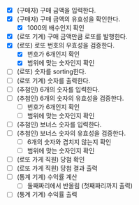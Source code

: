 - [X] (구매자) 구매 금액을 입력한다.
- [X] (구매자) 구매 금액의 유효성을 확인한다.
  - [X] 1000의 배수인지 확인
- [X] (로또 기계) 구매 금액만큼 로또를 발행한다.
- [X] (로또) 로또 번호의 우효성을 검증한다.
  - [X] 번호가 6개인지 확인
  - [X] 범위에 맞는 숫자인지 확인
- [ ] (로또) 숫자를 sorting한다.
- [ ] (로또 기계) 숫자를 출력한다.
- [ ] (추첨인) 6개의 숫자를 입력한다.
- [ ] (추첨인) 6개의 숫자의 유효성을 검증한다.
  - [ ] 번호가 6개인지 확인
  - [ ] 범위에 맞는 숫자인지 확인
- [ ] (추첨인) 보너스 숫자를 입력한다.
- [ ] (추첨인) 보너스 숫자의 유효성을 검증한다.
  - [ ] 6개의 숫자와 겹치지 않는지 확인
  - [ ] 범위에 맞는 숫자인지 확인
- [ ] (로또 가게 직원) 당첨 확인
- [ ] (로또 가게 직원) 당첨 결과 출력
- [ ] (통계 기계) 수익률 계산
  - [ ] 둘째짜리에서 반올림 (첫째짜리까지 출력)
- [ ] (통계 기계) 수익률 출력